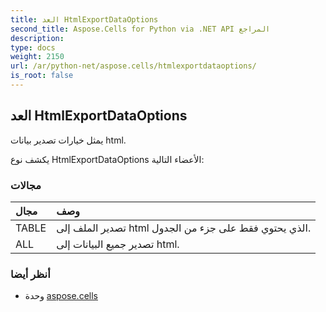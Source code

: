 ```yaml
---
title: العد HtmlExportDataOptions
second_title: Aspose.Cells for Python via .NET API المراجع
description:
type: docs
weight: 2150
url: /ar/python-net/aspose.cells/htmlexportdataoptions/
is_root: false
---
```

##  العد HtmlExportDataOptions
يمثل خيارات تصدير بيانات html.



يكشف نوع HtmlExportDataOptions الأعضاء التالية:

###  مجالات
| مجال| وصف|
| :- | :- |
| TABLE | تصدير الملف إلى html الذي يحتوي فقط على جزء من الجدول.|
| ALL | تصدير جميع البيانات إلى html.|



###  أنظر أيضا
* وحدة [aspose.cells](..)
